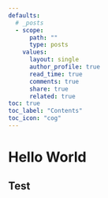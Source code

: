 ```yaml
---
defaults:
  # _posts
  - scope:
      path: ""
      type: posts
    values:
      layout: single
      author_profile: true
      read_time: true
      comments: true
      share: true
      related: true
toc: true
toc_label: "Contents"
toc_icon: "cog"
---
```


# Hello World
## Test